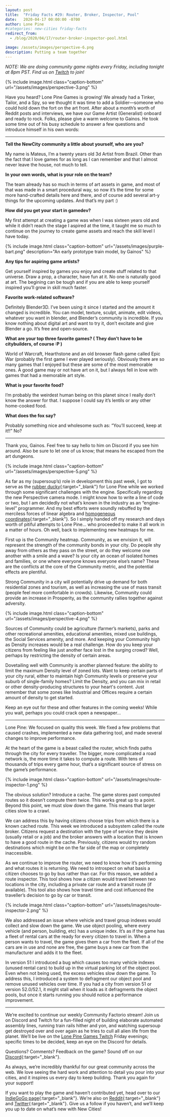 ```yaml
---
layout: post
title:  "Friday Facts #29: Router, Broker, Inspector, Pool"
date:   2020-04-17 00:00:00 -0700
author: Lone Pine
#categories: new-cities friday-facts
redirect_from:
  - /blog/2020/04/17/router-broker-inspector-pool.html

image: /assets/images/perspective-6.png
description: Putting a team together
---
```


*NOTE: We are doing community game nights every Friday, including tonight at 8pm PST. Find us on [Twitch] to join!*

{% include image.html class="caption-bottom"
  url="/assets/images/perspective-3.png"
%}

Have you heard? Lone Pine Games is growing! We already had a Tinker, Tailor, and a Spy, so we thought it was time to add a Soldier—someone who could hold down the fort on the art front. After about a month’s worth of Reddit posts and interviews, we have our Game Artist (Generalist) onboard and ready to rock. Folks, please give a warm welcome to Gainos. He took some time out of his busy schedule to answer a few questions and introduce himself in his own words: 

***

**Tell the NewCity community a little about yourself, who are you?**

My name is Mateus, I’m a twenty years old 3d Artist from Brazil. Other than the fact that I love games for as long as I can remember and that I almost never leave the house, not much to tell.

**In your own words, what is your role on the team?**

The team already has so much in terms of art assets in game, and most of that was made in a smart procedural way, so now it’s the time for some more hand-crafted details here and there, and of course add several art-y things for the upcoming updates. And that’s my part :)

**How did you get your start in gamedev?**

My first attempt at creating a game was when I was sixteen years old and while it didn’t reach the stage I aspired at the time, it taught me so much to continue on the journey to create game assets and reach the skill level I have today.

{% include image.html class="caption-bottom"
  url="/assets/images/purple-bart.png"
  description="An early prototype train model, by Gainos"
%}

**Any tips for aspiring game artists?**

Get yourself inspired by games you enjoy and create stuff related to that universe. Draw a prop, a character, have fun at it. No one is naturally good at art. The begining can be tough and if you are able to keep yourself inspired you’ll grow in skill much faster.

**Favorite work-related software?**

Definitely Blender3D. I’ve been using it since I started and the amount it changed is incredible. You can model, texture, sculpt, animate, edit videos, whatever you want in blender, and Blender’s community is incredible. If you know nothing about digital art and want to try it, don’t excitate and give Blender a go. It’s free and open-source.

**What are your top three favorite games? ( They don’t have to be citybuilders, of course :P )**

World of Warcraft, Hearthstone and an old browser flash game called Epic War (probably the first game I ever played seriously). Obviously there are so many games that I enjoyed but these are some of the most memorable ones. A good game may or not have art on it, but I always fell in love with games that had a memorable art style.

**What is your favorite food?**

I’m probably the weirdest human being on this planet since I really don’t know the answer for that. I suppose I could say it’s lentils or any other home-cooked food.

**What does the fox say?**

Probably something nice and wholesome such as: “You’ll succeed, keep at it!!” No?

***

Thank you, Gainos. Feel free to say hello to him on Discord if you see him around. Also be sure to let one of us know; that means he escaped from the art dungeons. 

{% include image.html class="caption-bottom"
  url="/assets/images/perspective-5.png"
%}

As far as my (supersoup’s) role in development this past week, I got to serve as the [rubber ducky](https://en.wikipedia.org/wiki/Rubber_duck_debugging){:target="_blank"} for Lone Pine while we worked through some significant challenges with the engine. Specifically regarding the new Perspective camera mode. I might know how to write a line of code or two, but I am decidedly not what’s known in the industry as an “engine-level” programmer. And my best efforts were soundly rebuffed by the merciless forces of linear algebra and [homogeneous coordinates](https://en.wikipedia.org/wiki/Homogeneous_coordinates){:target="_blank"}. So I simply handed off my research and days worth of pitiful attempts to Lone Pine… who proceeded to make it all work in a matter of hours. Oh well, back to implementing new heatmaps for me.

First up is the Community heatmap. Community, as we envision it, will represent the strength of the community bonds in your city. Do people shy away from others as they pass on the street, or do they welcome one another with a smile and a wave? Is your city an ocean of isolated homes and families, or one where everyone knows everyone else’s name? These are the conflicts at the core of the Community metric, and the potential effects are plentiful. 

Strong Community in a city will potentially drive up demand for both residential zones and tourism, as well as increasing the use of mass transit (people feel more comfortable in crowds). Likewise, Community could provide an increase in Prosperity, as the community rallies together against adversity. 

{% include image.html class="caption-bottom"
  url="/assets/images/perspective-4.png"
%}

Sources of Community could be agriculture (farmer’s markets), parks and other recreational amenities, educational amenities, mixed use buildings, the Social Services amenity, and more. And keeping your Community high as Density increases would be a real challenge. How do you keep your citizens from feeling like just another face lost in the surging crowd? Well, perhaps by restricting the density of certain areas.

Dovetailing well with Community is another planned feature: the ability to limit the maximum Density level of zoned lots. Want to keep certain parts of your city rural, either to maintain high Community levels or preserve your suburb of single-family homes? Limit the Density, and you can mix in retail or other density-producing structures to your heart's content. Just remember that some zones like Industrial and Offices require a certain amount of density to get started.

Keep an eye out for these and other features in the coming weeks! While you wait, perhaps you could crack open a newspaper...

***

Lone Pine: We focused on quality this week. We fixed a few problems that caused crashes, implemented a new data gathering tool, and made several changes to improve performance.

At the heart of the game is a beast called the router, which finds paths through the city for every traveller. The bigger, more complicated a road network is, the more time it takes to compute a route. With tens of thousands of trips every game hour, that’s a significant source of stress on the game’s performance.

{% include image.html class="caption-bottom"
  url="/assets/images/route-inspector-1.png"
%}

The obvious solution? Introduce a cache. The game stores past computed routes so it doesn’t compute them twice. This works great up to a point. Beyond this point, we must slow down the game. This means that larger cities slow to a crawl.

We can address this by having citizens choose trips from which there is a known cached route. This week we introduced a subsystem called the route broker. Citizens request a destination with the type of service they desire (usually retail or a job) and the broker answers with a location that is known to have a good route in the cache. Previously, citizens would try random destinations which might be on the far side of the map or completely inaccessible.

As we continue to improve the router, we need to know how it’s performing and what routes it is returning. We need to introspect on what basis a citizen chooses to go by bus rather than car. For this reason, we added a route inspector. This tool shows how a citizen would travel between two locations in the city, including a private car route and a transit route (if available). This tool also shows how travel time and cost influenced the traveller’s decision to go by car or transit.

{% include image.html class="caption-bottom"
  url="/assets/images/route-inspector-2.png"
%}

We also addressed an issue where vehicle and travel group indexes would collect and slow down the game. We use object pooling, where every vehicle (and person, building, etc) has a unique index. It’s as if the game has a fleet of rental cars at the ready for every citizen to travel in. When a person wants to travel, the game gives them a car from the fleet. If all of the cars are in use and none are free, the game buys a new car from the manufacturer and adds it to the fleet.

In version 51 I introduced a bug which causes too many vehicle indexes (unused rental cars) to build up in the virtual parking lot of the object pool. Even when not being used, the excess vehicles slow down the game. To address this, I introduced a system to defragment our object pool and remove unused vehicles over time. If you had a city from version 51 or version 52.0/52.1, it might stall when it loads as it defragments the object pools, but once it starts running you should notice a performance improvement.

***

We’re excited to continue our weekly Community Factorio stream! Join us on Discord and Twitch for a fun-filled night of building elaborate automated assembly lines, running train rails hither and yon, and watching supersoup get destroyed over and over again as he tries to cull all alien life from the planet. We’ll be live on the [Lone Pine Games Twitch] Friday evenings; specific times to be decided, keep an eye on the Discord for details. 

Questions? Comments? Feedback on the game? Sound off on our [Discord]{:target="_blank"}.

As always, we’re incredibly thankful for our great community across the web. We love seeing the hard work and attention to detail you pour into your cities, and it inspires us every day to keep building. Thank you again for your support!

If you want to play the game and haven’t contributed yet, head over to our [IndieGoGo page]{:target="_blank"}. We're also on [Reddit]{:target="_blank"} and [Twitter]{:target="_blank"}. Give us a follow if you haven’t, and we’ll keep you up to date on what’s new with New Cities!

[Lone Pine Games Twitch]: https://www.twitch.tv/lonepinegames
[Twitch]: https://www.twitch.tv/lonepinegames
[Discord]:  http://discord.gg/cz6t4J5
[IndieGoGo page]: https://igg.me/at/new-cities
[Reddit]: https://www.reddit.com/r/New_Cities
[Twitter]: https://twitter.com/lone_pine_games

